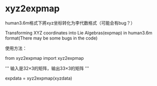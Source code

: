 # xyz2expmap
human3.6m格式下將xyz坐标转化为李代数格式（可能会有bug？）

Transforming XYZ coordinates into Lie Algebras(expmap) in human3.6m format(There may be some bugs in the code)

使用方法：

from xyz2expmap import xyz2expmap

'''
输入是32×3的矩阵，输出33×3的矩阵
'''

expdata = xyz2expmap(xyzdata)
